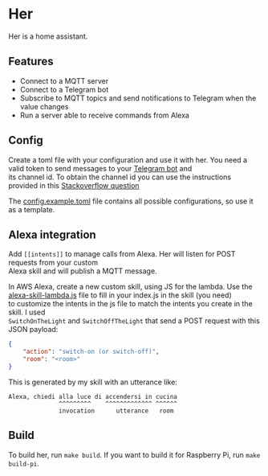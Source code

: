 # Her

Her is a home assistant.

## Features

* Connect to a MQTT server
* Connect to a Telegram bot
* Subscribe to MQTT topics and send notifications to Telegram when the value changes
* Run a server able to receive commands from Alexa

## Config

Create a toml file with your configuration and use it with her.
You need a valid token to send messages to your [Telegram bot](https://core.telegram.org/bots) and  
its channel id. To obtain the channel id you can use the instructions provided in this
[Stackoverflow question](https://stackoverflow.com/questions/33858927/how-to-obtain-the-chat-id-of-a-private-telegram-channel)

The [config.example.toml](config.example.toml) file contains all possible configurations, so use
it as a template.

## Alexa integration

Add `[[intents]]` to manage calls from Alexa. Her will listen for POST requests from your custom  
Alexa skill and will publish a MQTT message.

In AWS Alexa, create a new custom skill, using JS for the lambda. Use the  
[alexa-skill-lambda.js](alexa-skill-lambda.js) file to fill in your index.js in the skill (you need)  
to customize the intents in the js file to match the intents you create in the skill. I used  
`SwitchOnTheLight` and `SwitchOffTheLight` that send a POST request with this JSON payload:

```json
{
    "action": "switch-on (or switch-off)",
    "room": "<room>"
}
```

This is generated by my skill with an utterance like:

```
Alexa, chiedi alla luce di accendersi in cucina
              ^^^^^^^^^    ^^^^^^^^^^^^^ ^^^^^^
              invocation      utterance   room
```

## Build

To build her, run `make build`.
If you want to build it for Raspberry Pi, run `make build-pi`.

